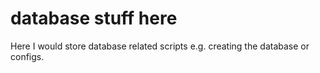 # database stuff here

Here I would store database related scripts e.g. creating the database or configs.